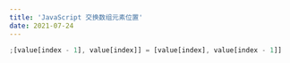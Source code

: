 ```yaml
---
title: 'JavaScript 交换数组元素位置'
date: 2021-07-24
---   
```

```javascript
;[value[index - 1], value[index]] = [value[index], value[index - 1]]
```